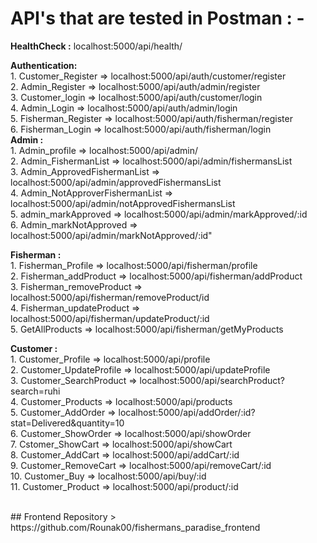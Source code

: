 <h1>API's that are tested in Postman : -</h3> 

 **HealthCheck :** localhost:5000/api/health/
  
  **Authentication:** <br>
        1. Customer_Register => localhost:5000/api/auth/customer/register <br>2. Admin_Register => localhost:5000/api/auth/admin/register <br> 3. Customer_login => localhost:5000/api/auth/customer/login <br>4. Admin_Login =>  localhost:5000/api/auth/admin/login <br> 5. Fisherman_Register => localhost:5000/api/auth/fisherman/register <br> 6. Fisherman_Login => localhost:5000/api/auth/fisherman/login <br>
	**Admin :** <br>
	1. Admin_profile => localhost:5000/api/admin/ <br> 2. Admin_FishermanList => localhost:5000/api/admin/fishermansList <br> 3. Admin_ApprovedFishermanList => localhost:5000/api/admin/approvedFishermansList <br> 4. Admin_NotApproverFishermanList => localhost:5000/api/admin/notApprovedFishermansList <br> 5. admin_markApproved => localhost:5000/api/admin/markApproved/:id <br> 6. Admin_markNotApproved => localhost:5000/api/admin/markNotApproved/:id" <br>

  **Fisherman :** <br>
        1. Fisherman_Profile => localhost:5000/api/fisherman/profile <br> 2. Fisherman_addProduct => localhost:5000/api/fisherman/addProduct <br> 3. Fisherman_removeProduct => localhost:5000/api/fisherman/removeProduct/id <br> 4. Fisherman_updateProduct => localhost:5000/api/fisherman/updateProduct/:id <br> 5. GetAllProducts => localhost:5000/api/fisherman/getMyProducts <br>

**Customer :**  <br>
        1. Customer_Profile => localhost:5000/api/profile <br> 2. Customer_UpdateProfile => localhost:5000/api/updateProfile <br> 3. Customer_SearchProduct => localhost:5000/api/searchProduct?search=ruhi <br> 4. Customer_Products => localhost:5000/api/products <br> 5. Customer_AddOrder => localhost:5000/api/addOrder/:id? stat=Delivered&quantity=10  <br> 6. Customer_ShowOrder => localhost:5000/api/showOrder <br> 7. Cstomer_ShowCart => localhost:5000/api/showCart <br> 8. Customer_AddCart => localhost:5000/api/addCart/:id <br> 9. Customer_RemoveCart => localhost:5000/api/removeCart/:id <br>10. Customer_Buy => localhost:5000/api/buy/:id <br> 11. Customer_Product => localhost:5000/api/product/:id <br>

<br/>
## Frontend Repository
> https://github.com/Rounak00/fishermans_paradise_frontend

